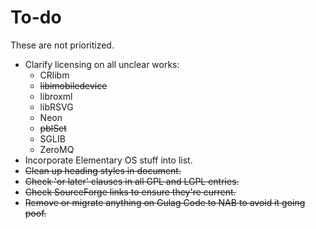 # To-do #

These are not prioritized.

* Clarify licensing on all unclear works:
  * CRlibm
  * ~~libimobiledevice~~
  * libroxml
  * libRSVG
  * Neon
  * ~~pblSet~~
  * SGLIB
  * ZeroMQ
* Incorporate Elementary OS stuff into list.
* ~~Clean up heading styles in document.~~
* ~~Check 'or later' clauses in all GPL and LGPL entries.~~
* ~~Check SourceForge links to ensure they're current.~~
* ~~Remove or migrate anything on Gulag Code to NAB to avoid it going poof.~~
